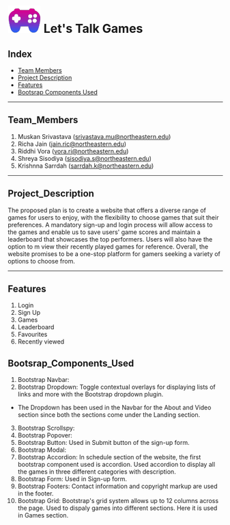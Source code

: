 # ![Image_Banner!](https://github.com/Muskansri1/Web_Design_Assignment_5/blob/main/Let's_Talk_Games/assets/img/favicon.png) Let's Talk Games 

## Index

- [Team Members](#Team_Members)
- [Project Description](#Project_Description)
- [Features](#Features)
- [Bootsrap Components Used](#Bootsrap_Components_Used)

-----------------------------------------------------------------------------------------------------------------

## Team_Members

1. Muskan Srivastava (srivastava.mu@northeastern.edu)
2. Richa Jain (jain.ric@northeastern.edu)
3. Riddhi Vora (vora.ri@northeastern.edu)
4. Shreya Sisodiya (sisodiya.s@northeastern.edu)
5. Krishnna Sarrdah (sarrdah.k@northeastern.edu)

-----------------------------------------------------------------------------------------------------------------

## Project_Description

The proposed plan is to create a website that offers a diverse range of games for users to enjoy, with the flexibility to choose games that suit their preferences. A mandatory sign-up and login process will allow access to the games and enable us to save users' game scores and maintain a leaderboard that showcases the top performers. Users will also have the option to m view their recently played games for reference. Overall, the website promises to be a one-stop platform for gamers seeking a variety of options to choose from.

-----------------------------------------------------------------------------------------------------------------

## Features

1. Login
2. Sign Up
3. Games
4. Leaderboard
5. Favourites
6. Recently viewed

## Bootsrap_Components_Used

1. Bootstrap Navbar: 
2. Bootstrap Dropdown: Toggle contextual overlays for displaying lists of links and more with the Bootstrap dropdown plugin.
- The Dropdown has been used in the Navbar for the About and Video section since both the sections come under the Landing section.
3. Bootstrap Scrollspy:
4. Bootstrap Popover:
5. Bootstrap Button: Used in Submit button of the sign-up form. 
6. Bootstrap Modal:
7. Bootstrap Accordion: In schedule section of the website, the first bootstrap component used is accordion. Used accordion to display all the games in three different categories with description.
8. Bootstrap Form: Used in Sign-up form.
9. Bootstrap Footers: Contact information and copyright markup are used in the footer.
10. Bootstrap Grid: Bootstrap's grid system allows up to 12 columns across the page. Used to dispaly games into different sections. Here it is used in Games section.  
